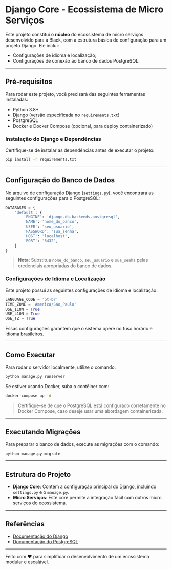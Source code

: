 
# Django Core - Ecossistema de Micro Serviços

Este projeto constitui o **núcleo** do ecossistema de micro serviços desenvolvido para a Black, com a estrutura básica de configuração para um projeto Django. Ele inclui:
- Configurações de idioma e localização;
- Configurações de conexão ao banco de dados PostgreSQL.

---

## Pré-requisitos

Para rodar este projeto, você precisará das seguintes ferramentas instaladas:

- Python 3.8+
- Django (versão especificada no `requirements.txt`)
- PostgreSQL
- Docker e Docker Compose (opcional, para deploy containerizado)

### Instalação do Django e Dependências

Certifique-se de instalar as dependências antes de executar o projeto:

```bash
pip install -r requirements.txt
```

---

## Configuração do Banco de Dados

No arquivo de configuração Django (`settings.py`), você encontrará as seguintes configurações para o PostgreSQL:

```python
DATABASES = {
    'default': {
        'ENGINE': 'django.db.backends.postgresql',
        'NAME': 'nome_do_banco',
        'USER': 'seu_usuario',
        'PASSWORD': 'sua_senha',
        'HOST': 'localhost',
        'PORT': '5432',
    }
}
```

> **Nota**: Substitua `nome_do_banco`, `seu_usuario` e `sua_senha` pelas credenciais apropriadas do banco de dados.

### Configurações de Idioma e Localização

Este projeto possui as seguintes configurações de idioma e localização:

```python
LANGUAGE_CODE = 'pt-br'
TIME_ZONE = 'America/Sao_Paulo'
USE_I18N = True
USE_L10N = True
USE_TZ = True
```

Essas configurações garantem que o sistema opere no fuso horário e idioma brasileiros.

---

## Como Executar

Para rodar o servidor localmente, utilize o comando:

```bash
python manage.py runserver
```

Se estiver usando Docker, suba o contêiner com:

```bash
docker-compose up -d
```

> Certifique-se de que o PostgreSQL está configurado corretamente no Docker Compose, caso deseje usar uma abordagem containerizada.

---

## Executando Migrações

Para preparar o banco de dados, execute as migrações com o comando:

```bash
python manage.py migrate
```

---

## Estrutura do Projeto

- **Django Core**: Contém a configuração principal do Django, incluindo `settings.py` e o `manage.py`.
- **Micro Serviços**: Este core permite a integração fácil com outros micro serviços do ecossistema.

---

## Referências

- [Documentação do Django](https://docs.djangoproject.com/)
- [Documentação do PostgreSQL](https://www.postgresql.org/docs/)

---

Feito com ❤️ para simplificar o desenvolvimento de um ecossistema modular e escalável.
